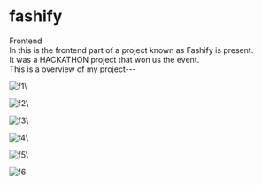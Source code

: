# fashify
Frontend\
In this is the frontend part of a project known as Fashify is present.\
It was a HACKATHON project that won us the event.\
This is a overview of my project---

![f1](https://github.com/Achyuthan-S/fashify/assets/113010327/812b26f5-3e57-4c62-98f3-e70e98c1e305)\

![f2](https://github.com/Achyuthan-S/fashify/assets/113010327/50f579e6-fa0f-4a44-b4f8-757b96c77e86)\

![f3](https://github.com/Achyuthan-S/fashify/assets/113010327/f187e106-909c-4cb1-bafe-0962b5da80d6)\

![f4](https://github.com/Achyuthan-S/fashify/assets/113010327/a617b8dd-f6e3-40f3-af18-c31388d78b7c)\

![f5](https://github.com/Achyuthan-S/fashify/assets/113010327/3e9d72b2-8995-4d4d-a37d-57a18e857ff4)\

![f6](https://github.com/Achyuthan-S/fashify/assets/113010327/67856b8f-d7ba-4663-a113-299cac00c4a7)




